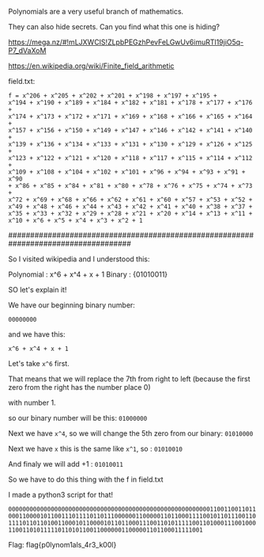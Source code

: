 Polynomials are a very useful branch of mathematics. 

They can also hide secrets. Can you find what this one is hiding? 

https://mega.nz/#!mLJXWCIS!ZLpbPEGzhPevFeLGwUv6imuRTl19jiO5q-P7_dVaXoM 

https://en.wikipedia.org/wiki/Finite_field_arithmetic

field.txt:

<code>f = x^206 + x^205 + x^202 + x^201 + x^198 + x^197 + x^195 + x^194 + x^190 + x^189 + x^184 + x^182 + x^181 + x^178 + x^177 + x^176 + x^174 + x^173 + x^172 + x^171 + x^169 + x^168 + x^166 + x^165 + x^164 + x^157 + x^156 + x^150 + x^149 + x^147 + x^146 + x^142 + x^141 + x^140 + x^139 + x^136 + x^134 + x^133 + x^131 + x^130 + x^129 + x^126 + x^125 + x^123 + x^122 + x^121 + x^120 + x^118 + x^117 + x^115 + x^114 + x^112 + x^109 + x^108 + x^104 + x^102 + x^101 + x^96 + x^94 + x^93 + x^91 + x^90 + x^86 + x^85 + x^84 + x^81 + x^80 + x^78 + x^76 + x^75 + x^74 + x^73 + x^72 + x^69 + x^68 + x^66 + x^62 + x^61 + x^60 + x^57 + x^53 + x^52 + x^49 + x^48 + x^46 + x^44 + x^43 + x^42 + x^41 + x^40 + x^38 + x^37 + x^35 + x^33 + x^32 + x^29 + x^28 + x^21 + x^20 + x^14 + x^13 + x^11 + x^10 + x^6 + x^5 + x^4 + x^3 + x^2 + 1</code>

####################################################################################

So I visited wikipedia and I understood this:

Polynomial :  x^6 + x^4 + x + 1
Binary :        {01010011}

SO let's explain it!

We have our beginning binary number:

<code>00000000</code>

and we have this: 

<code>x^6 + x^4 + x + 1</code>

Let's take <code>x^6</code> first.

That means that we will replace the 7th from right to left (because the first zero from the right has the number place 0)

with number 1.

so our binary number will be this: <code>01000000</code>

Next we have <code>x^4</code>, so we will change the 5th zero from our binary: <code>01010000</code>

Next we have <code>x</code> this is the same like <code>x^1</code>, so : <code>01010010</code>

And finaly we will add +1 : <code>01010011</code>


So we have to do this thing with the f in field.txt

I made a python3 script for that!


<code>0000000000000000000000000000000000000000000000000000000001100110011011000110000101100111011110110111000000110000011011000111100101101110011011110110110100110001011000010110110001110011010111110011010001110010001100110101111101101011001100000011000001101100011111001</code>

Flag: flag{p0lynom1als_4r3_k00l}
